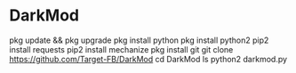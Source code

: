 # DarkMod
pkg update && pkg upgrade
pkg install python
pkg install python2
pip2 install requests
pip2 install mechanize
pkg install git
git clone https://github.com/Target-FB/DarkMod
cd DarkMod
ls
python2 darkmod.py

